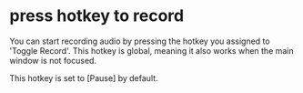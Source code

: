 # press hotkey to record
You can start recording audio by pressing the hotkey you assigned to 'Toggle Record'.
This hotkey is global, meaning it also works when the main window is not focused.

This hotkey is set to [Pause] by default.
